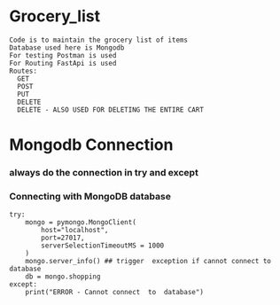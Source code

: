 # Grocery_list
```
Code is to maintain the grocery list of items
Database used here is Mongodb
For testing Postman is used
For Routing FastApi is used
Routes:
  GET
  POST
  PUT 
  DELETE
  DELETE - ALSO USED FOR DELETING THE ENTIRE CART
```
  
# Mongodb Connection
 
### always do the connection in try and except
### Connecting  with MongoDB database
```
try:
    mongo = pymongo.MongoClient(
        host="localhost",
        port=27017,
        serverSelectionTimeoutMS = 1000
    )
    mongo.server_info() ## trigger  exception if cannot connect to database
    db = mongo.shopping
except:
    print("ERROR - Cannot connect  to  database")
 
```
